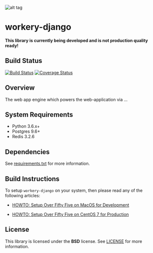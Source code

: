 ![alt tag](https://github.com/over55/workery-django/blob/master/workery/static/img/compressed-logo.png)
# workery-django
**This library is currently being developed and is not production quality ready!**

## Build Status
[![Build Status](https://travis-ci.org/over55/workery-django.svg?branch=master)](https://travis-ci.org/over55/workery-django)
[![Coverage Status](https://coveralls.io/repos/github/over55/workery-django/badge.svg?branch=master)](https://coveralls.io/github/over55/workery-django?branch=master)

## Overview
The web app engine which powers the web-application via ...

## System Requirements
* Python 3.6.x+
* Postgres 9.6+
* Redis 3.2.6

## Dependencies
See [requirements.txt](https://github.com/over55/workery-django/blob/master/DEVELOPER_NOTES.md) for more information.

## Build Instructions
To setup ``workery-django`` on your system, then please read any of the following articles:

* [HOWTO: Setup Over Fifty Five on MacOS for Development](https://github.com/over55/workery-django/wiki/Setup-Project-on-MacOS)

* [HOWTO: Setup Over Fifty Five on CentOS 7 for Production](https://github.com/over55/workery-django/wiki/Setup-Project-on-DigitalOcean-CentOS-7)

## License
This library is licensed under the **BSD** license. See [LICENSE](LICENSE) for more information.
